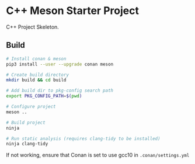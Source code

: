 # C++ Meson Starter Project

C++ Project Skeleton.

## Build

```sh
# Install conan & meson
pip3 install --user --upgrade conan meson

# Create build directory
mkdir build && cd build

# Add build dir to pkg-config search path
export PKG_CONFIG_PATH=$(pwd)

# Configure project
meson ..

# Build project
ninja

# Run static analysis (requires clang-tidy to be installed)
ninja clang-tidy
```

If not working, ensure that Conan is set to use gcc10 in `.conan/settings.yml`
